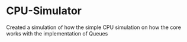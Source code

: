# CPU-Simulator

Created a simulation of how the simple CPU simulation on how the core works with the implementation of Queues